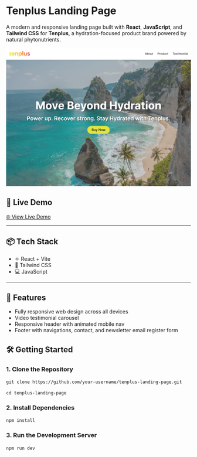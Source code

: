 # Tenplus Landing Page

A modern and responsive landing page built with **React**, **JavaScript**, and **Tailwind CSS** for **Tenplus**, a hydration-focused product brand powered by natural phytonutrients.

![Tenplus Landing Page Hero Section](public/screenshots/hero-section.png)

## 🚀 Live Demo

[🌐 View Live Demo](https://tenplus-seven.vercel.app/)

---

## 📦 Tech Stack

- ⚛️ React + Vite
- 🎨 Tailwind CSS
- 💻 JavaScript

---

## 🧩 Features

- Fully responsive web design across all devices
- Video testimonial carousel
- Responsive header with animated mobile nav
- Footer with navigations, contact, and newsletter email register form

## 🛠️ Getting Started

### 1. Clone the Repository

```
git clone https://github.com/your-username/tenplus-landing-page.git
```

```
cd tenplus-landing-page
```

### 2. Install Dependencies

```
npm install
```

### 3. Run the Development Server

```
npm run dev
```

